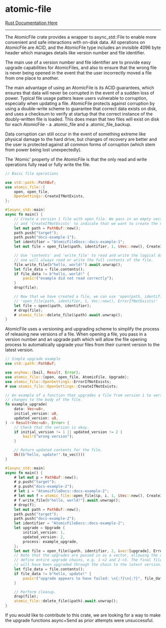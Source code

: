 # atomic-file

[Rust Documentation Here](https://docs.rs/atomic-file/latest/atomic_file)

---

The AtomicFile crate provides a wrapper to async\_std::File to enable more convenient and safe
interactions with on-disk data. All operations on AtomicFile are ACID, and the AtomicFile type
includes an invisible 4096 byte header which manages details like version number and file
identifier.

The main use of a version number and file identifier are to provide easy upgrade capabilities
for AtomicFiles, and also to ensure that the wrong file is never being opened in the event that
the user incorrectly moved a file from one place to another.

The main advantage of using an AtomicFile is its ACID guarantees, which ensures that data will
never be corrupted in the event of a sudden loss of power. Typical file usage patters leave
users vulnerable to corruption, especially when updating a file. AtomicFile protects against
corruption by using a double-write scheme to guarantee that correct data exists on disk, and
uses a checksum to verify at startup that the correct instance of the doubly-written file is
loaded. This does mean that two files will exist on disk for each AtomicFile - a .atomic\_file
and a .atomic\_file\_backup.

Data corruption can still occur in the event of something extreme like physical damage to the
hard drive, but changes of recovery are better and the user is protected against all common
forms of corruption (which stem from power being lost unexpectedly).

The 'Atomic' property of the AtomicFile is that the only read and write operations fully read
or fully write the file.
```rs
// Basic file operations

use std::path::PathBuf;
use atomic_file::{
    open, open_file,
    OpenSettings::CreateIfNotExists,
};

#[async_std::main]
async fn main() {
    // Create a version 1 file with open_file. We pass in an empty vector for the upgrade path,
    // and 'CreateIfNotExists' to indicate that we want to create the non-existing file.
    let mut path = PathBuf::new();
    path.push("target");
    path.push("docs-example-1");
    let identifier = "AtomicFileDocs::docs-example-1";
    let mut file = open_file(&path, identifier, 1, &Vec::new(), CreateIfNotExists).await.unwrap();

    // Use 'contents' and 'write_file' to read and write the logical data of the file. Each
    // one will always read or write the full contents of the file.
    file.write_file(b"hello, world!").await.unwrap();
    let file_data = file.contents();
    if file_data != b"hello, world!" {
        panic!("example did not read correctly");
    }
    drop(file);

    // Now that we have created a file, we can use 'open(path, identifier)' as an alias for:
    // 'open_file(path, identifier, 1, Vec::new(), ErrorIfNotExists)'
    let file = open(&path, identifier);
    # drop(file);
    # atomic_file::delete_file(&path).await.unwrap();
}
```
AtomicFile uses a versioning and upgrading scheme to simplify the process of releasing new
versions of a file. When opening a file, you pass in a version number and an upgrade path which
will allow the file opening process to automatically upgrade your files from their current
version to the latest version.
```rs
// Simple upgrade example
use std::path::PathBuf;

use anyhow::{bail, Result, Error};
use atomic_file::{open, open_file, AtomicFile, Upgrade};
use atomic_file::OpenSettings::ErrorIfNotExists;
# use atomic_file::OpenSettings::CreateIfNotExists;

// An example of a function that upgrades a file from version 1 to version 2, while making
// changes to the body of the file.
fn example_upgrade(
    data: Vec<u8>,
    initial_version: u8,
    updated_version: u8,
) -> Result<Vec<u8>, Error> {
    // Check that the version is okay.
    if initial_version != 1 || updated_version != 2 {
        bail!("wrong version");
    }

    // Return updated contents for the file.
    Ok((b"hello, update!".to_vec()))
}

#[async_std::main]
async fn main() {
    # let mut p = PathBuf::new();
    # p.push("target");
    # p.push("docs-example-2");
    # let i = "AtomicFileDocs::docs-example-2";
    # let mut f = atomic_file::open_file(&p, i, 1, &Vec::new(), CreateIfNotExists).await.unwrap();
    # f.write_file(b"hello, world!").await.unwrap();
    # drop(f);
    let mut path = PathBuf::new();
    path.push("target");
    path.push("docs-example-2");
    let identifier = "AtomicFileDocs::docs-example-2";
    let upgrade = Upgrade {
        initial_version: 1,
        updated_version: 2,
        process: example_upgrade,
    };
    let mut file = open_file(&path, identifier, 2, &vec![upgrade], ErrorIfNotExists).await.unwrap();
    // Note that the upgrades are passed in as a vector, allowing the caller to
    // define entire upgrade chains, e.g. 1->2 and 2->3. The final file that gets returned
    // will have been upgraded through the chain to the latest version.
    let file_data = file.contents();
    if file_data != b"hello, update!" {
        panic!("upgrade appears to have failed: \n{:?}\n{:?}", file_data, b"hello, update!");
    }

    // Perform cleanup.
    drop(file);
    atomic_file::delete_file(&path).await.unwrap();
}
```

If you would like to contribute to this crate, we are looking for a way to make the upgrade
functions async+Send as prior attempts were unsuccessful.
